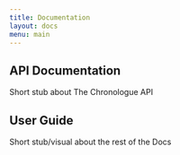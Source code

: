 ```yaml
---
title: Documentation
layout: docs
menu: main
---
```


## API Documentation
Short stub about The Chronologue API 
## User Guide
Short stub/visual about the rest of the Docs
